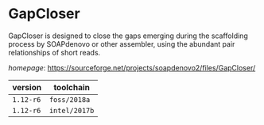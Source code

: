 # GapCloser

GapCloser is designed to close the gaps emerging during the scaffolding process  by SOAPdenovo or other assembler, using the abundant pair relationships of short reads.

*homepage*: <https://sourceforge.net/projects/soapdenovo2/files/GapCloser/>

version | toolchain
--------|----------
``1.12-r6`` | ``foss/2018a``
``1.12-r6`` | ``intel/2017b``
